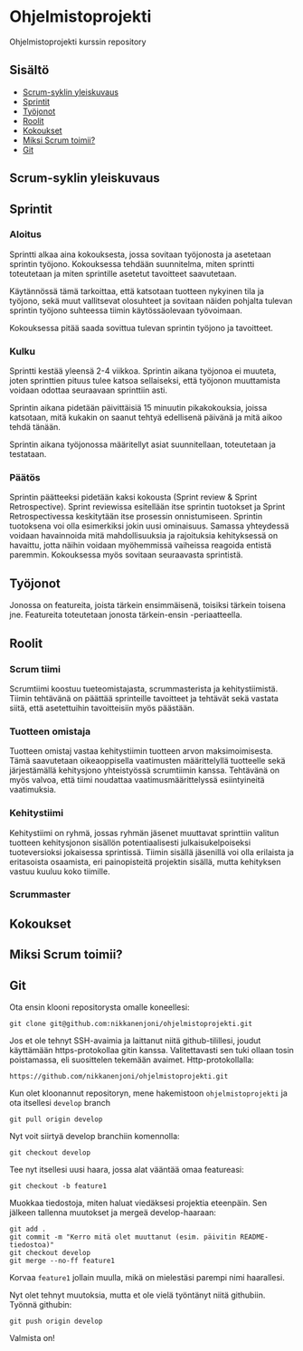 # Ohjelmistoprojekti
Ohjelmistoprojekti kurssin repository

## Sisältö

- [Scrum-syklin yleiskuvaus](#Scrym-syklin-yleiskuvaus)
- [Sprintit](#Sprintit)
- [Työjonot](#Tyojonot)
- [Roolit](#Roolit)
- [Kokoukset](#Kokoukset)
- [Miksi Scrum toimii?](#Miksi-Scrum-toimii)
- [Git](#Git)

## Scrum-syklin yleiskuvaus

## Sprintit

### Aloitus

Sprintti alkaa aina kokouksesta, jossa sovitaan työjonosta ja asetetaan sprintin työjono. Kokouksessa tehdään suunnitelma, miten sprintti toteutetaan ja miten sprintille asetetut tavoitteet saavutetaan. 

Käytännössä tämä tarkoittaa, että katsotaan tuotteen nykyinen tila ja työjono, sekä muut vallitsevat olosuhteet ja sovitaan näiden pohjalta tulevan sprintin työjono suhteessa tiimin käytössäolevaan työvoimaan. 

Kokouksessa pitää saada sovittua tulevan sprintin työjono ja tavoitteet. 

### Kulku

Sprintti kestää yleensä 2-4 viikkoa. Sprintin aikana työjonoa ei muuteta, joten sprinttien pituus tulee katsoa sellaiseksi, että työjonon muuttamista voidaan odottaa seuraavaan sprinttiin asti. 

Sprintin aikana pidetään päivittäisiä 15 minuutin pikakokouksia, joissa katsotaan, mitä kukakin on saanut tehtyä edellisenä päivänä ja mitä aikoo tehdä tänään. 

Sprintin aikana työjonossa määritellyt asiat suunnitellaan, toteutetaan ja testataan. 

### Päätös

Sprintin päätteeksi pidetään kaksi kokousta (Sprint review & Sprint Retrospective). Sprint reviewissa esitellään itse sprintin tuotokset ja Sprint Retrospectivessa keskitytään itse prosessin onnistumiseen. Sprintin tuotoksena voi olla esimerkiksi jokin uusi ominaisuus. Samassa yhteydessä voidaan havainnoida mitä mahdollisuuksia ja rajoituksia kehityksessä on havaittu, jotta näihin voidaan myöhemmissä vaiheissa reagoida entistä paremmin. Kokouksessa myös sovitaan seuraavasta sprintistä.

## Työjonot

Jonossa on featureita, joista tärkein ensimmäisenä, toisiksi tärkein toisena jne. Featureita toteutetaan jonosta tärkein-ensin -periaatteella. 

## Roolit
### Scrum tiimi
Scrumtiimi koostuu tueteomistajasta, scrummasterista ja kehitystiimistä. Tiimin tehtävänä on päättää sprinteille tavoitteet ja tehtävät sekä vastata siitä, että asetettuihin tavoitteisiin myös päästään. 

### Tuotteen omistaja
Tuotteen omistaj vastaa kehitystiimin tuotteen arvon maksimoimisesta. Tämä saavutetaan oikeaoppisella vaatimusten määrittelyllä tuotteelle sekä järjestämällä kehitysjono yhteistyössä scrumtiimin kanssa. Tehtävänä on myös valvoa, että tiimi noudattaa vaatimusmäärittelyssä esiintyineitä vaatimuksia. 

### Kehitystiimi
Kehitystiimi on ryhmä, jossas ryhmän jäsenet muuttavat sprinttiin valitun tuotteen kehitysjonon sisällön potentiaalisesti julkaisukelpoiseksi tuoteversioksi jokaisessa sprintissä. Tiimin sisällä jäsenillä voi olla erilaista ja eritasoista osaamista, eri painopisteitä projektin sisällä, mutta kehityksen vastuu kuuluu koko tiimille.

### Scrummaster


## Kokoukset

## Miksi Scrum toimii? 

## Git

Ota ensin klooni repositorysta omalle koneellesi: 
```
git clone git@github.com:nikkanenjoni/ohjelmistoprojekti.git
``` 

Jos et ole tehnyt SSH-avaimia ja laittanut niitä github-tilillesi, joudut käyttämään https-protokollaa gitin kanssa. Valitettavasti sen tuki ollaan tosin poistamassa, eli suosittelen tekemään avaimet. Http-protokollalla: 
```
https://github.com/nikkanenjoni/ohjelmistoprojekti.git
```

Kun olet kloonannut repositoryn, mene hakemistoon `ohjelmistoprojekti` ja ota itsellesi `develop` branch

`git pull origin develop`

Nyt voit siirtyä develop branchiin komennolla: 

`git checkout develop`

Tee nyt itsellesi uusi haara, jossa alat vääntää omaa featureasi:

`git checkout -b feature1`

Muokkaa tiedostoja, miten haluat viedäksesi projektia eteenpäin. 
Sen jälkeen tallenna muutokset ja mergeä develop-haaraan:

```
git add .
git commit -m "Kerro mitä olet muuttanut (esim. päivitin README-tiedostoa)"
git checkout develop
git merge --no-ff feature1
```
Korvaa `feature1` jollain muulla, mikä on mielestäsi parempi nimi haarallesi. 

Nyt olet tehnyt muutoksia, mutta et ole vielä työntänyt niitä githubiin. Työnnä githubin:

`git push origin develop`

Valmista on!

